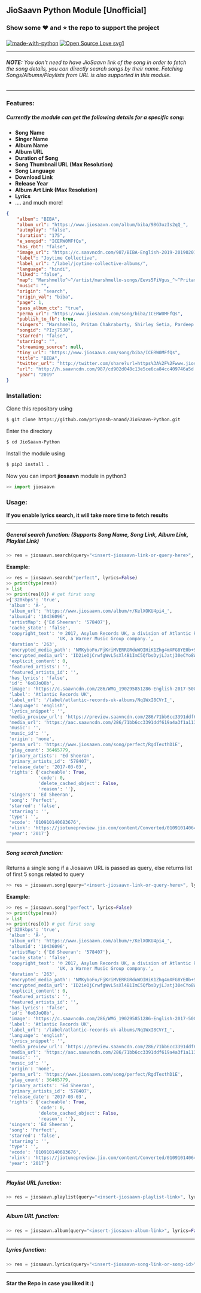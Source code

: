 
## JioSaavn Python Module [Unofficial]

### Show some :heart: and :star: the repo to support the project


[![made-with-python](https://img.shields.io/badge/Made%20with-Python-1f425f.svg)](https://www.python.org/) [![Open Source Love svg1](https://badges.frapsoft.com/os/v1/open-source.svg?v=103)](https://github.com/ellerbrock/open-source-badges/)


 ---
###### **NOTE:** You don't need to have JioSaavn link of the song in order to fetch the song details, you can directly search songs by their name. Fetching Songs/Albums/Playlists from URL is also supported in this module.  

 ---

### **Features**:
##### Currently the module can get the following details for a specific song:
- **Song Name**
- **Singer Name**
- **Album Name**
- **Album URL**
- **Duration of Song**
- **Song Thumbnail URL (Max Resolution)**
- **Song Language**
- **Download Link**
- **Release Year**
- **Album Art Link (Max Resolution)**
- **Lyrics**
- .... and much more!

```json
{
    "album": "BIBA",
    "album_url": "https://www.jiosaavn.com/album/biba/98G3uzIs2qQ_",
    "autoplay": "false",
    "duration": "175",
    "e_songid": "ICERW0MFfQs",
    "has_rbt": "false",
    "image_url": "https://c.saavncdn.com/987/BIBA-English-2019-20190201201359-500x500.jpg",
    "label": "Joytime Collective",
    "label_url": "/label/joytime-collective-albums/",
    "language": "hindi",
    "liked": "false",
    "map": "Marshmello^~^/artist/marshmello-songs/Eevs5FiVgus_^~^Pritam Chakraborty^~^/artist/pritam-chakraborty-songs/OaFg9HPZgq8_^~^Shirley Setia^~^/artist/shirley-setia-songs/9qGdjoPJ1vM_^~^Pardeep Singh Sran^~^/artist/pardeep-singh-sran-songs/NIfiZRCrYQA_^~^Dev Negi^~^/artist/dev-negi-songs/NpCqdI4dD5U_",
    "music": "",
    "origin": "search",
    "origin_val": "biba",
    "page": 1,
    "pass_album_ctx": "true",
    "perma_url": "https://www.jiosaavn.com/song/biba/ICERW0MFfQs",
    "publish_to_fb": true,
    "singers": "Marshmello, Pritam Chakraborty, Shirley Setia, Pardeep Singh Sran, Dev Negi",
    "songid": "PIzj75J8",
    "starred": "false",
    "starring": "",
    "streaming_source": null,
    "tiny_url": "https://www.jiosaavn.com/song/biba/ICERW0MFfQs",
    "title": "BIBA",
    "twitter_url": "http://twitter.com/share?url=https%3A%2F%2Fwww.jiosaavn.com%2Fsong%2Fbiba%2FICERW0MFfQs&text=%23NowPlaying+%22BIBA%22+%40jiosaavn+%23OurSoundtrack&related=jiosaavn",
    "url": "http://h.saavncdn.com/987/cd902d048c13e5ce6ca84cc409746a5d.mp3",
    "year": "2019"
}
```

### **Installation**:

Clone this repository using
```sh
$ git clone https://github.com/priyansh-anand/JioSaavn-Python.git
```
Enter the directory
```sh
$ cd JioSaavn-Python
```
Install the module using
```sh
$ pip3 install .
```
Now you can import **jiosaavn** module in python3
```python
>> import jiosaavn
```


### **Usage**:
**If you enable lyrics search, it will take more time to fetch results**

---
##### **General search function**: (Supports Song Name, Song Link, Album Link, Playlist Link)
```python
>> res = jiosaavn.search(query="<insert-jiosaavn-link-or-query-here>", lyrics=True)
```
**Example:** 
```python
>> res = jiosaavn.search("perfect", lyrics=False)
>> print(type(res)) 
> list
>> print(res[0]) # get first song
>{'320kbps': 'true',
 'album': 'Ã·',
 'album_url': 'https://www.jiosaavn.com/album/÷/KelXOKU4pi4_',
 'albumid': '10436096',
 'artistMap': {'Ed Sheeran': '578407'},
 'cache_state': 'false',
 'copyright_text': '℗ 2017, Asylum Records UK, a division of Atlantic Records '
                   'UK, a Warner Music Group company.',
 'duration': '263',
 'encrypted_media_path': 'NMKyboFo/FjKriMVERRGRduWOIHiK1Zhg4mXFG8YE0b+SHoxlBqVMRyt6n4JwGMz',
 'encrypted_media_url': 'ID2ieOjCrwfgWvL5sXl4B1ImC5QfbsDyjLJatj30eCYo8W/T/nVreaZTbB+LPRvCYdcDxZKjYlxdk812I6LIsBw7tS9a8Gtq',
 'explicit_content': 0,
 'featured_artists': '',
 'featured_artists_id': '',
 'has_lyrics': 'false',
 'id': '6o8JoQ8b',
 'image': 'https://c.saavncdn.com/286/WMG_190295851286-English-2017-500x500.jpg',
 'label': 'Atlantic Records UK',
 'label_url': '/label/atlantic-records-uk-albums/Nq1WxI8CVrI_',
 'language': 'english',
 'lyrics_snippet': '',
 'media_preview_url': 'https://preview.saavncdn.com/286/71bb6cc3391ddf619a4a3f1a1134f1c4_96_p.mp4',
 'media_url': 'https://aac.saavncdn.com/286/71bb6cc3391ddf619a4a3f1a1134f1c4_320.mp4',
 'music': '',
 'music_id': '',
 'origin': 'none',
 'perma_url': 'https://www.jiosaavn.com/song/perfect/RgdTexthD1E',
 'play_count': 36465779,
 'primary_artists': 'Ed Sheeran',
 'primary_artists_id': '578407',
 'release_date': '2017-03-03',
 'rights': {'cacheable': True,
            'code': 0,
            'delete_cached_object': False,
            'reason': ''},
 'singers': 'Ed Sheeran',
 'song': 'Perfect',
 'starred': 'false',
 'starring': '',
 'type': '',
 'vcode': '010910140683676',
 'vlink': 'https://jiotunepreview.jio.com/content/Converted/010910140647552.mp3',
 'year': '2017'}

```

----


##### **Song search function**:
Returns a single song if a Jiosaavn URL is passed as query, else returns list of first 5 songs related to query
```python
>> res = jiosaavn.song(query="<insert-jiosaavn-link-or-query-here>", lyrics=True)
```
**Example:** 
```python
>> res = jiosaavn.song("perfect", lyrics=False)
>> print(type(res)) 
> list
>> print(res[0]) # get first song
>{'320kbps': 'true',
 'album': 'Ã·',
 'album_url': 'https://www.jiosaavn.com/album/÷/KelXOKU4pi4_',
 'albumid': '10436096',
 'artistMap': {'Ed Sheeran': '578407'},
 'cache_state': 'false',
 'copyright_text': '℗ 2017, Asylum Records UK, a division of Atlantic Records '
                   'UK, a Warner Music Group company.',
 'duration': '263',
 'encrypted_media_path': 'NMKyboFo/FjKriMVERRGRduWOIHiK1Zhg4mXFG8YE0b+SHoxlBqVMRyt6n4JwGMz',
 'encrypted_media_url': 'ID2ieOjCrwfgWvL5sXl4B1ImC5QfbsDyjLJatj30eCYo8W/T/nVreaZTbB+LPRvCYdcDxZKjYlxdk812I6LIsBw7tS9a8Gtq',
 'explicit_content': 0,
 'featured_artists': '',
 'featured_artists_id': '',
 'has_lyrics': 'false',
 'id': '6o8JoQ8b',
 'image': 'https://c.saavncdn.com/286/WMG_190295851286-English-2017-500x500.jpg',
 'label': 'Atlantic Records UK',
 'label_url': '/label/atlantic-records-uk-albums/Nq1WxI8CVrI_',
 'language': 'english',
 'lyrics_snippet': '',
 'media_preview_url': 'https://preview.saavncdn.com/286/71bb6cc3391ddf619a4a3f1a1134f1c4_96_p.mp4',
 'media_url': 'https://aac.saavncdn.com/286/71bb6cc3391ddf619a4a3f1a1134f1c4_320.mp4',
 'music': '',
 'music_id': '',
 'origin': 'none',
 'perma_url': 'https://www.jiosaavn.com/song/perfect/RgdTexthD1E',
 'play_count': 36465779,
 'primary_artists': 'Ed Sheeran',
 'primary_artists_id': '578407',
 'release_date': '2017-03-03',
 'rights': {'cacheable': True,
            'code': 0,
            'delete_cached_object': False,
            'reason': ''},
 'singers': 'Ed Sheeran',
 'song': 'Perfect',
 'starred': 'false',
 'starring': '',
 'type': '',
 'vcode': '010910140683676',
 'vlink': 'https://jiotunepreview.jio.com/content/Converted/010910140647552.mp3',
 'year': '2017'}

```
---

##### **Playlist URL function**:
```python
>> res = jiosaavn.playlist(query="<insert-jiosaavn-playlist-link>", lyrics=False)
```

---

##### **Album URL function**:
```python
>> res = jiosaavn.album(query="<insert-jiosaavn-album-link>", lyrics=False)
```

---

##### **Lyrics function**:
```python
>> res = jiosaavn.lyrics(query="<insert-jiosaavn-song-link-or-song-id>")
```


---

#### Star the Repo in case you liked it :)